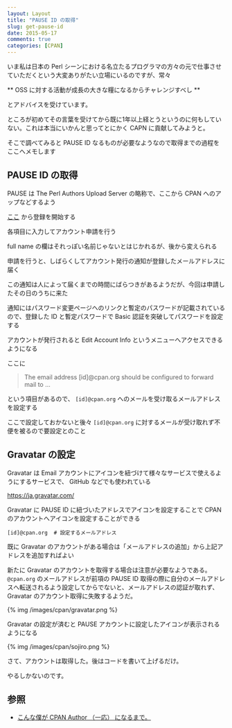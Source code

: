 ```yaml
---
layout: Layout
title: "PAUSE ID の取得"
slug: get-pause-id
date: 2015-05-17
comments: true
categories: [CPAN]
---
```


いま私は日本の Perl シーンにおける名立たるプログラマの方々の元で仕事させていただくという大変ありがたい立場にいるのですが、常々

** OSS に対する活動が成長の大きな糧になるからチャレンジすべし **

とアドバイスを受けています。

ところが初めてその言葉を受けてから既に1年以上経とうというのに何もしていない。これは本当にいかんと思ってとにかく CAPN に貢献してみようと。

そこで調べてみると PAUSE ID なるものが必要なようなので取得までの過程をここへメモします

## PAUSE ID の取得

PAUSE は The Perl Authors Upload Server の略称で、ここから CPAN へのアップなどするよう

[ここ](http://pause.perl.org/pause/query?ACTION=request_id) から登録を開始する

各項目に入力してアカウント申請を行う

full name の欄はそれっぽい名前じゃないとはじかれるが、後から変えられる

申請を行うと、しばらくしてアカウント発行の通知が登録したメールアドレスに届く

この通知は人によって届くまでの時間にばらつきがあるようだが、今回は申請したその日のうちに来た

通知にはパスワード変更ページへのリンクと暫定のパスワードが記載されているので、登録した ID と暫定パスワードで Basic 認証を突破してパスワードを設定する

アカウントが発行されると Edit Account Info というメニューへアクセスできるようになる

ここに

> The email address [id]@cpan.org should be configured to forward mail to ...

という項目があるので、 ``` [id]@cpan.org ``` へのメールを受け取るメールアドレスを設定する

ここで設定しておかないと後々 ``` [id]@cpan.org ``` に対するメールが受け取れず不便を被るので要設定とのこと

## Gravatar の設定

Gravatar は Email アカウントにアイコンを紐づけて様々なサービスで使えるようにするサービスで、 GitHub などでも使われている

https://ja.gravatar.com/

Gravatar に PAUSE ID に紐づいたアドレスでアイコンを設定することで CPAN のアカウントへアイコンを設定することができる

```
[id]@cpan.org  # 設定するメールアドレス
```

既に Gravatar のアカウントがある場合は「メールアドレスの追加」から上記アドレスを追加すればよい

新たに Gravatar のアカウントを取得する場合は注意が必要なようである。 ``` @cpan.org ``` のメールアドレスが前項の PAUSE ID 取得の際に自分のメールアドレスへ転送されるよう設定してからでないと、メールアドレスの認証が取れず、 Gravatar のアカウント取得に失敗するようだ。

{% img /images/cpan/gravatar.png %}

Gravatar の設定が済むと PAUSE アカウントに設定したアイコンが表示されるようになる

{% img /images/cpan/sojiro.png %}


さて、アカウントは取得した。後はコードを書いて上げるだけ。

やるしかないのです。

## 参照
* [こんな僕が CPAN Author （一応） になるまで。](http://blog.livedoor.jp/sasata299/archives/51284970.html)
